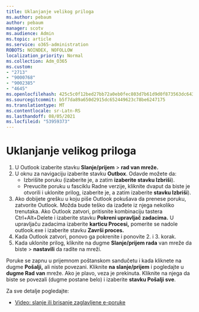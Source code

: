 ```yaml
---
title: Uklanjanje velikog priloga
ms.author: pebaum
author: pebaum
manager: scotv
ms.audience: Admin
ms.topic: article
ms.service: o365-administration
ROBOTS: NOINDEX, NOFOLLOW
localization_priority: Normal
ms.collection: Adm_O365
ms.custom:
- "2713"
- "9000768"
- "9002385"
- "4645"
ms.openlocfilehash: 425c5c0f12bed27bb72a0eb0fec803d7b61d9d0f873563dc6439cbfda9fdd08c
ms.sourcegitcommit: b5f7da89a650d2915dc652449623c78be6247175
ms.translationtype: MT
ms.contentlocale: sr-Latn-RS
ms.lasthandoff: 08/05/2021
ms.locfileid: "53959373"
---
```

# <a name="remove-the-large-attachment"></a>Uklanjanje velikog priloga

1. U Outlook izaberite stavku **Slanje/prijem**  >  **rad van mreže.** 
2. U oknu za navigaciju izaberite stavku **Outbox**. Odavde možete da: 
    - Izbrišite poruku (izaberite je, a zatim **izaberite stavku Izbriši**).
    - Prevucite poruku u fasciklu Radne verzije, kliknite dvaput da biste je otvorili i uklonite prilog, izaberite je, a zatim izaberite **stavku Izbriši**).
3. Ako dobijete grešku u koju piše Outlook pokušava da prenese poruku, zatvorite Outlook. Možda bude teško da izađete iz njega nekoliko trenutaka. Ako Outlook zatvori, pritisnite kombinaciju tastera Ctrl+Alt+Delete i izaberite stavku **Pokreni upravljač zadacima.** U upravljaču zadacima izaberite **karticu Procesi,** pomerite se nadole outlook.exe i izaberite stavku **Završi proces.**
4. Kada Outlook zatvori, ponovo ga pokrenite i ponovite 2. i 3. korak. 
5. Kada uklonite prilog, kliknite na dugme **Slanje/prijem rada** van mreže da biste  >  **nastavili** da radite na mreži. 

Poruke se zapnu u prijemnom poštanskom sandučetu i kada kliknete na dugme **Pošalji,** ali niste povezani. Kliknite **na slanje/prijem** i pogledajte u **dugme Rad van** mreže. Ako je plavo, veza je prekinuta. Kliknite na njega da biste se povezali (dugme postane belo) i izaberite **stavku Pošalji sve**.
 
 Za sve detalje pogledajte:
- [Video: slanje ili brisanje zaglavljene e-poruke](https://support.office.com/article/Video-Send-or-delete-an-email-stuck-in-your-outbox-26d5d34a-4e5f-444a-a9e8-44db04a94dec) 